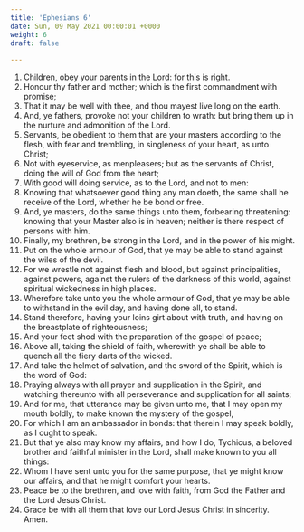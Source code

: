```yaml
---
title: 'Ephesians 6'
date: Sun, 09 May 2021 00:00:01 +0000
weight: 6
draft: false
  
---
```


1. Children, obey your parents in the Lord: for this is right.
2. Honour thy father and mother; which is the first commandment with promise;
3. That it may be well with thee, and thou mayest live long on the earth.
4. And, ye fathers, provoke not your children to wrath: but bring them up in the nurture and admonition of the Lord.
5. Servants, be obedient to them that are your masters according to the flesh, with fear and trembling, in singleness of your heart, as unto Christ;
6. Not with eyeservice, as menpleasers; but as the servants of Christ, doing the will of God from the heart;
7. With good will doing service, as to the Lord, and not to men:
8. Knowing that whatsoever good thing any man doeth, the same shall he receive of the Lord, whether he be bond or free.
9. And, ye masters, do the same things unto them, forbearing threatening: knowing that your Master also is in heaven; neither is there respect of persons with him.
10. Finally, my brethren, be strong in the Lord, and in the power of his might.
11. Put on the whole armour of God, that ye may be able to stand against the wiles of the devil.
12. For we wrestle not against flesh and blood, but against principalities, against powers, against the rulers of the darkness of this world, against spiritual wickedness in high places.
13. Wherefore take unto you the whole armour of God, that ye may be able to withstand in the evil day, and having done all, to stand.
14. Stand therefore, having your loins girt about with truth, and having on the breastplate of righteousness;
15. And your feet shod with the preparation of the gospel of peace;
16. Above all, taking the shield of faith, wherewith ye shall be able to quench all the fiery darts of the wicked.
17. And take the helmet of salvation, and the sword of the Spirit, which is the word of God:
18. Praying always with all prayer and supplication in the Spirit, and watching thereunto with all perseverance and supplication for all saints;
19. And for me, that utterance may be given unto me, that I may open my mouth boldly, to make known the mystery of the gospel,
20. For which I am an ambassador in bonds: that therein I may speak boldly, as I ought to speak.
21. But that ye also may know my affairs, and how I do, Tychicus, a beloved brother and faithful minister in the Lord, shall make known to you all things:
22. Whom I have sent unto you for the same purpose, that ye might know our affairs, and that he might comfort your hearts.
23. Peace be to the brethren, and love with faith, from God the Father and the Lord Jesus Christ.
24. Grace be with all them that love our Lord Jesus Christ in sincerity. Amen.
